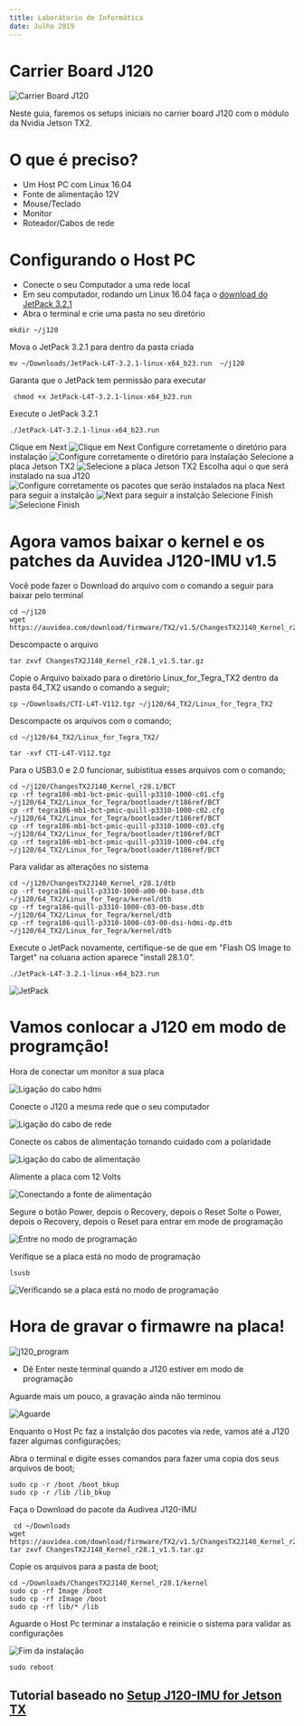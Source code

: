 ```yaml
---
title: Laborátorio de Informática
date: Julho 2019
---
```


#  Carrier Board J120

![Carrier Board J120](img/J120.jpeg)

Neste guia, faremos os setups iniciais no carrier board J120 com o módulo da Nvidia Jetson TX2.

#  O que é preciso?

- Um Host PC com Linux 16.04
- Fonte de alimentação 12V
- Mouse/Teclado
- Monitor
- Roteador/Cabos de rede


# Configurando o Host PC 

- Conecte o seu Computador a uma rede local 
- Em seu computador, rodando um Linux 16.04 faça o [download do JetPack 3.2.1](https://developer.nvidia.com/embedded/jetpack-3_2_1)
- Abra o terminal e crie uma pasta no seu diretório
```
mkdir ~/j120
```
Mova o JetPack 3.2.1 para dentro da pasta criada

```
mv ~/Downloads/JetPack-L4T-3.2.1-linux-x64_b23.run  ~/j120

```
Garanta que o JetPack tem permissão para executar 

```
 chmod +x JetPack-L4T-3.2.1-linux-x64_b23.run 

```

Execute o JetPack 3.2.1

```
./JetPack-L4T-3.2.1-linux-x64_b23.run 

```

Clique em Next
![Clique em Next](img/JetPack_1.png) 
Configure corretamente o diretório para instalação
![Configure corretamente o diretório para instalação](img/JetPack_2.png) 
Selecione a placa Jetson TX2
![Selecione a placa Jetson TX2](img/JetPack_3.png) 
Escolha aqui o que será instalado na sua J120
![Configure corretamente os pacotes que serão instalados na placa](img/JetPack.jpeg) 
Next para seguir a instalção
![Next para seguir a instalção](img/Jetson_7.png) 
Selecione Finish
![Selecione Finish](img/Jetson_8.png) 


# Agora vamos baixar o kernel e os patches da Auvidea J120-IMU v1.5

Você pode fazer o Download do arquivo com o comando a seguir para baixar pelo terminal 


```
cd ~/j120 
wget https://auvidea.com/download/firmware/TX2/v1.5/ChangesTX2J140_Kernel_r28.1_v1.5.tar.gz

```

Descompacte o arquivo 

```
tar zxvf ChangesTX2J140_Kernel_r28.1_v1.5.tar.gz

```

Copie o Arquivo baixado para o diretório Linux_for_Tegra_TX2 dentro da pasta 64_TX2 usando o comando a seguir;

```
cp ~/Downloads/CTI-L4T-V112.tgz ~/j120/64_TX2/Linux_for_Tegra_TX2

```

Descompacte os arquivos com o comando;


```
cd ~/j120/64_TX2/Linux_for_Tegra_TX2/

tar -xvf CTI-L4T-V112.tgz

```

Para o USB3.0 e 2.0 funcionar, subistitua esses arquivos com o comando;

```
cd ~/j120/ChangesTX2J140_Kernel_r28.1/BCT
cp -rf tegra186-mb1-bct-pmic-quill-p3310-1000-c01.cfg ~/j120/64_TX2/Linux_for_Tegra/bootloader/t186ref/BCT
cp -rf tegra186-mb1-bct-pmic-quill-p3310-1000-c02.cfg ~/j120/64_TX2/Linux_for_Tegra/bootloader/t186ref/BCT
cp -rf tegra186-mb1-bct-pmic-quill-p3310-1000-c03.cfg ~/j120/64_TX2/Linux_for_Tegra/bootloader/t186ref/BCT
cp -rf tegra186-mb1-bct-pmic-quill-p3310-1000-c04.cfg ~/j120/64_TX2/Linux_for_Tegra/bootloader/t186ref/BCT

```


Para validar as alterações no sistema

```
cd ~/j120/ChangesTX2J140_Kernel_r28.1/dtb
cp -rf tegra186-quill-p3310-1000-a00-00-base.dtb ~/j120/64_TX2/Linux_for_Tegra/kernel/dtb
cp -rf tegra186-quill-p3310-1000-c03-00-base.dtb ~/j120/64_TX2/Linux_for_Tegra/kernel/dtb
cp -rf tegra186-quill-p3310-1000-c03-00-dsi-hdmi-dp.dtb ~/j120/64_TX2/Linux_for_Tegra/kernel/dtb

```


Execute o JetPack novamente, certifique-se de que em "Flash OS Image to Target" na coluana action aparece "install 28.1.0".

```
./JetPack-L4T-3.2.1-linux-x64_b23.run 

```

![JetPack](img/JetPack.jpeg) 


# Vamos conlocar a J120 em modo de programção!

Hora de conectar um monitor a sua placa

![Ligação do cabo hdmi](https://github.com/liciascl/insper-docs/blob/master/Informatica/Robotica/img/j120_hdmi.jpeg)

Conecte o J120 a mesma rede que o seu computador 

![Ligação do cabo de rede](https://github.com/liciascl/insper-docs/blob/master/Informatica/Robotica/img/j120_cabo.jpeg)

Conecte os cabos de alimentação tomando cuidado com a polaridade

![Ligação do cabo de alimentação](img/Jetson_10.jpeg) 

 Alimente a placa com 12 Volts
 
![Conectando a fonte de alimentação](img/Jetson_11.jpeg)


Segure o botão Power, depois o Recovery, depois o Reset
Solte o Power, depois o Recovery, depois o Reset para entrar em mode de programação

![Entre no modo de programação](https://github.com/liciascl/insper-docs/blob/master/Informatica/Robotica/img/programacao.gif)

Verifique se a placa está no modo de programação

```
lsusb

```

![Verificando se a placa está no modo de programação](img/lsusb.png)


# Hora de gravar o firmawre na placa! 

![j120_program](img/j120_program.png) 
- Dê Enter neste terminal quando a J120 estiver em modo de programação


Aguarde mais um pouco, a gravação ainda não terminou

![Aguarde](img/j120_program2.png)

Enquanto o Host Pc faz a instalção dos pacotes via rede, vamos até a J120 fazer algumas configurações;

Abra o terminal e digite esses comandos para fazer uma copia dos seus arquivos de boot;

```
sudo cp -r /boot /boot_bkup
sudo cp -r /lib /lib_bkup
```

Faça o Download do pacote da Audivea J120-IMU

```
 cd ~/Downloads
wget https://auvidea.com/download/firmware/TX2/v1.5/ChangesTX2J140_Kernel_r28.1_v1.5.tar.gz
tar zxvf ChangesTX2J140_Kernel_r28.1_v1.5.tar.gz

```
Copie os arquivos para a pasta de boot;

```
cd ~/Downloads/ChangesTX2J140_Kernel_r28.1/kernel
sudo cp -rf Image /boot
sudo cp -rf zImage /boot
sudo cp -rf lib/* /lib

```

Aguarde o Host Pc terminar a instalação e reinicie o sistema para validar as configurações

![Fim da instalação](https://github.com/liciascl/insper-docs/blob/master/Informatica/Robotica/img/Screenshot%20from%202019-07-29%2017-34-37.png)

```
sudo reboot

```





## Tutorial baseado no [Setup J120-IMU for Jetson TX](https://shiroku.net/robotics/setup-j120-imu-for-jetson-tx2) 


